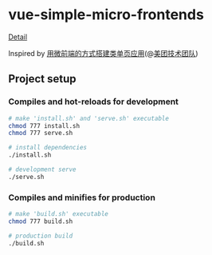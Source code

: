 # vue-simple-micro-frontends

[Detail](./detail.md)

Inspired by [用微前端的方式搭建类单页应用](https://tech.meituan.com/fe_tiny_spa.html)(@[美团技术团队](https://tech.meituan.com))

## Project setup

### Compiles and hot-reloads for development

```bash
# make 'install.sh' and 'serve.sh' executable
chmod 777 install.sh
chmod 777 serve.sh

# install dependencies
./install.sh

# development serve
./serve.sh
```

### Compiles and minifies for production

```bash
# make 'build.sh' executable
chmod 777 build.sh

# production build
./build.sh
```
